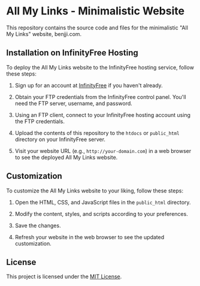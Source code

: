 # All My Links - Minimalistic Website

This repository contains the source code and files for the minimalistic "All My Links" website, benjji.com.

## Installation on InfinityFree Hosting

To deploy the All My Links website to the InfinityFree hosting service, follow these steps:

1. Sign up for an account at [InfinityFree](https://infinityfree.net/) if you haven't already.

2. Obtain your FTP credentials from the InfinityFree control panel. You'll need the FTP server, username, and password.

3. Using an FTP client, connect to your InfinityFree hosting account using the FTP credentials.

4. Upload the contents of this repository to the `htdocs` or `public_html` directory on your InfinityFree server.

5. Visit your website URL (e.g., `http://your-domain.com`) in a web browser to see the deployed All My Links website.

## Customization

To customize the All My Links website to your liking, follow these steps:

1. Open the HTML, CSS, and JavaScript files in the `public_html` directory.

2. Modify the content, styles, and scripts according to your preferences.

3. Save the changes.

4. Refresh your website in the web browser to see the updated customization.

## License

This project is licensed under the [MIT License](LICENSE).
